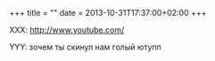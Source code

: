 +++
title = ""
date = 2013-10-31T17:37:00+02:00
+++

XXX: http://www.youtube.com/


YYY: зочем ты скинул нам голый ютупп



